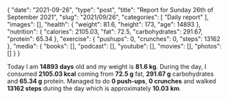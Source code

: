{
    "date": "2021-09-26",
    "type": "post",
    "title": "Report for Sunday 26th of September 2021",
    "slug": "2021\/09\/26",
    "categories": [
        "Daily report"
    ],
    "images": [],
    "health": {
        "weight": 81.6,
        "height": 173,
        "age": 14893
    },
    "nutrition": {
        "calories": 2105.03,
        "fat": 72.5,
        "carbohydrates": 291.67,
        "protein": 65.34
    },
    "exercise": {
        "pushups": 0,
        "crunches": 0,
        "steps": 13162
    },
    "media": {
        "books": [],
        "podcast": [],
        "youtube": [],
        "movies": [],
        "photos": []
    }
}

Today I am <strong>14893 days</strong> old and my weight is <strong>81.6 kg</strong>. During the day, I consumed <strong>2105.03 kcal</strong> coming from <strong>72.5 g</strong> fat, <strong>291.67 g</strong> carbohydrates and <strong>65.34 g</strong> protein. Managed to do <strong>0 push-ups</strong>, <strong>0 crunches</strong> and walked <strong>13162 steps</strong> during the day which is approximately <strong>10.03 km</strong>.